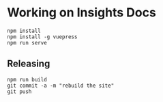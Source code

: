 # Working on Insights Docs
```
npm install
npm install -g vuepress
npm run serve
```

## Releasing
```
npm run build
git commit -a -m "rebuild the site"
git push
```
